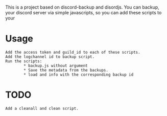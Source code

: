 #
This is a project based on discord-backup and disordjs.
You can backup, your discord server via simple javascripts,
so you can add these scripts to your 
# Usage  
	Add the access token and guild_id to each of these scripts.
	Add the logchannel id to backup script.
	Run the scripts:
			* backup.js without argument
			* Save the metadata from the backups.
			* load and info with the corresponding backup id 
# TODO 
	Add a cleanall and clean script.
